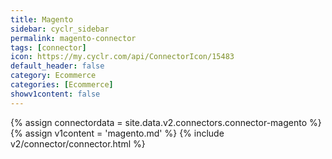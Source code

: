 ```yaml
---
title: Magento
sidebar: cyclr_sidebar
permalink: magento-connector
tags: [connector]
icon: https://my.cyclr.com/api/ConnectorIcon/15483
default_header: false
category: Ecommerce
categories: [Ecommerce]
showv1content: false
---
```

{% assign connectordata = site.data.v2.connectors.connector-magento %}
{% assign v1content = 'magento.md' %}
{% include v2/connector/connector.html %}	